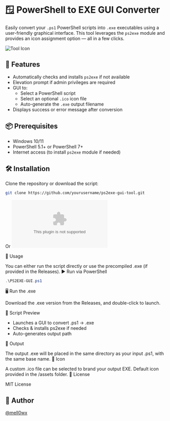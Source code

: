 # 🪟 PowerShell to EXE GUI Converter

Easily convert your `.ps1` PowerShell scripts into `.exe` executables using a user-friendly graphical interface. This tool leverages the `ps2exe` module and provides an icon assignment option — all in a few clicks.

![Tool Icon](./execonv.ico)

## 🚀 Features

- Automatically checks and installs `ps2exe` if not available
- Elevation prompt if admin privileges are required
- GUI to:
  - Select a PowerShell script
  - Select an optional `.ico` icon file
  - Auto-generate the `.exe` output filename
- Displays success or error message after conversion

## 📦 Prerequisites

- Windows 10/11
- PowerShell 5.1+ or PowerShell 7+
- Internet access (to install `ps2exe` module if needed)

## 🛠️ Installation

Clone the repository or download the script:

```bash
git clone https://github.com/yourusername/ps2exe-gui-tool.git
```
Or ![Download the ZIP](https://github.com/yourusername/ps2exe-gui-tool/archive/refs/heads/main.zip)

🧪 Usage

You can either run the script directly or use the precompiled .exe (if provided in the Releases).
▶️ Run via PowerShell
```powershell
.\PS2EXE-GUI.ps1
```

🖥 Run the .exe

Download the .exe version from the Releases, and double-click to launch.

📝 Script Preview
- Launches a GUI to convert .ps1 -> .exe
- Checks & installs ps2exe if needed
- Auto-generates output path

📂 Output

The output .exe will be placed in the same directory as your input .ps1, with the same base name.
📌 Icon

A custom .ico file can be selected to brand your output EXE. Default icon provided in the /assets folder.
📃 License

MIT License

## 👤 Author
[@mell0wx](https://github.com/mell0wx)


